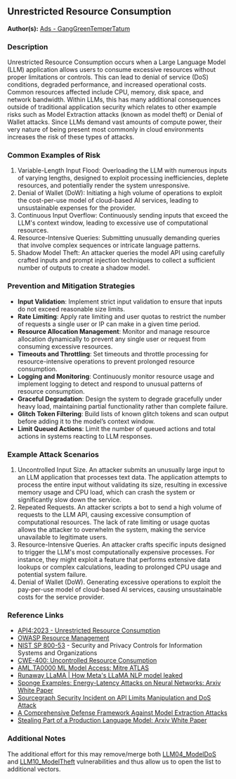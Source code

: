 ## Unrestricted Resource Consumption

**Author(s):** [Ads - GangGreenTemperTatum](https://github.com/GangGreenTemperTatum)

### Description

Unrestricted Resource Consumption occurs when a Large Language Model (LLM) application allows users to consume excessive resources without proper limitations or controls. This can lead to denial of service (DoS) conditions, degraded performance, and increased operational costs. Common resources affected include CPU, memory, disk space, and network bandwidth. Within LLMs, this has many additional consequences outside of traditional application security which relates to other example risks such as Model Extraction attacks (known as model theft) or Denial of Wallet attacks. Since LLMs demand vast amounts of compute power, their very nature of being present most commonly in cloud environments increases the risk of these types of attacks.

### Common Examples of Risk

1. Variable-Length Input Flood: Overloading the LLM with numerous inputs of varying lengths, designed to exploit processing inefficiencies, deplete resources, and potentially render the system unresponsive.
2. Denial of Wallet (DoW): Initiating a high volume of operations to exploit the cost-per-use model of cloud-based AI services, leading to unsustainable expenses for the provider.
3. Continuous Input Overflow: Continuously sending inputs that exceed the LLM's context window, leading to excessive use of computational resources.
4. Resource-Intensive Queries: Submitting unusually demanding queries that involve complex sequences or intricate language patterns.
5. Shadow Model Theft: An attacker queries the model API using carefully crafted inputs and prompt injection techniques to collect a sufficient number of outputs to create a shadow model.

### Prevention and Mitigation Strategies

- **Input Validation**: Implement strict input validation to ensure that inputs do not exceed reasonable size limits.
- **Rate Limiting**: Apply rate limiting and user quotas to restrict the number of requests a single user or IP can make in a given time period.
- **Resource Allocation Management**: Monitor and manage resource allocation dynamically to prevent any single user or request from consuming excessive resources.
- **Timeouts and Throttling**: Set timeouts and throttle processing for resource-intensive operations to prevent prolonged resource consumption.
- **Logging and Monitoring**: Continuously monitor resource usage and implement logging to detect and respond to unusual patterns of resource consumption.
- **Graceful Degradation**: Design the system to degrade gracefully under heavy load, maintaining partial functionality rather than complete failure.
- **Glitch Token Filtering**: Build lists of known glitch tokens and scan output before adding it to the model’s context window.
- **Limit Queued Actions**: Limit the number of queued actions and total actions in systems reacting to LLM responses.

### Example Attack Scenarios

1. Uncontrolled Input Size. An attacker submits an unusually large input to an LLM application that processes text data. The application attempts to process the entire input without validating its size, resulting in excessive memory usage and CPU load, which can crash the system or significantly slow down the service.
2. Repeated Requests. An attacker scripts a bot to send a high volume of requests to the LLM API, causing excessive consumption of computational resources. The lack of rate limiting or usage quotas allows the attacker to overwhelm the system, making the service unavailable to legitimate users.
3. Resource-Intensive Queries. An attacker crafts specific inputs designed to trigger the LLM's most computationally expensive processes. For instance, they might exploit a feature that performs extensive data lookups or complex calculations, leading to prolonged CPU usage and potential system failure.
4. Denial of Wallet (DoW). Generating excessive operations to exploit the pay-per-use model of cloud-based AI services, causing unsustainable costs for the service provider.

### Reference Links

- [API4:2023 - Unrestricted Resource Consumption](https://owasp.org/API-Security/editions/2023/en/0xa4-unrestricted-resource-consumption/)
- [OWASP Resource Management](https://owasp.org/www-project-secure-coding-practices-quick-reference-guide/latest/secp212.html)
- [NIST SP 800-53](https://nvlpubs.nist.gov/nistpubs/SpecialPublications/NIST.SP.800-53r5.pdf) - Security and Privacy Controls for Information Systems and Organizations
- [CWE-400: Uncontrolled Resource Consumption](https://cwe.mitre.org/data/definitions/400.html)
- [AML.TA0000 ML Model Access: Mitre ATLAS](https://atlas.mitre.org/tactics/AML.TA0000)
- [Runaway LLaMA | How Meta's LLaMA NLP model leaked](https://www.deeplearning.ai/the-batch/how-metas-llama-nlp-model-leaked/)
- [Sponge Examples: Energy-Latency Attacks on Neural Networks: Arxiv White Paper](https://arxiv.org/abs/2006.03463)
- [Sourcegraph Security Incident on API Limits Manipulation and DoS Attack](https://about.sourcegraph.com/blog/security-update-august-2023)
- [A Comprehensive Defense Framework Against Model Extraction Attacks](https://ieeexplore.ieee.org/document/10080996)
- [Stealing Part of a Production Language Model: Arxiv White Paper](https://arxiv.org/abs/2403.06634)

### Additional Notes

The additional effort for this may remove/merge both [LLM04_ModelDoS](https://github.com/GangGreenTemperTatum/www-project-top-10-for-large-language-model-applications/blob/main/1_1_vulns/LLM04_ModelDoS.md) and [LLM10_ModelTheft](https://github.com/GangGreenTemperTatum/www-project-top-10-for-large-language-model-applications/blob/main/1_1_vulns/LLM10_ModelTheft.md) vulnerabilities and thus allow us to open the list to additional vectors.